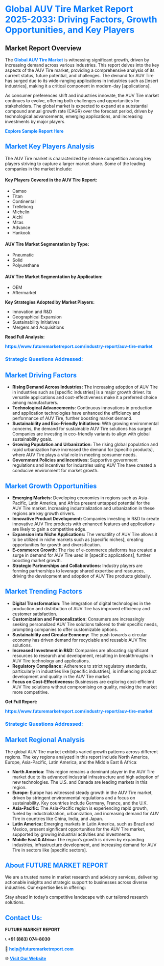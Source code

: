 <h1 style="color: #007BFF;">Global AUV Tire Market Report 2025-2033: Driving Factors, Growth Opportunities, and Key Players</h1>

<section id="overview">
<h2>Market Report Overview</h2>
<p>The <a href="https://www.futuremarketreport.com/industry-report/auv-tire-market" style="color: #007BFF; text-decoration: none;"><strong>Global AUV Tire Market</strong></a> is witnessing significant growth, driven by increasing demand across various industries. This report delves into the key aspects of the AUV Tire market, providing a comprehensive analysis of its current status, future potential, and challenges. The demand for AUV Tire has surged due to its wide-ranging applications in industries such as [insert industries], making it a critical component in modern-day [applications].</p>
<p>As consumer preferences shift and industries innovate, the AUV Tire market continues to evolve, offering both challenges and opportunities for stakeholders. The global market is expected to expand at a substantial compound annual growth rate (CAGR) over the forecast period, driven by technological advancements, emerging applications, and increasing investments by major players.</p>
</section>

<section id="overview">
<p><a href="https://www.futuremarketreport.com/request-sample/reportId=41108" style="color: #007BFF; text-decoration: none;"><strong>Explore Sample Report Here</strong></a></p>
</section>

<section id="key-players">
<h2 style="color: #007BFF;">Market Key Players Analysis</h2>
<p>The AUV Tire market is characterized by intense competition among key players striving to capture a larger market share. Some of the leading companies in the market include:</p>
<h4>Key Players Covered in the AUV Tire Report:</h4>
<ul><li>Camso</li><li>Titan</li><li>Continental</li><li>Trelleborg</li><li>Michelin</li><li>Aichi</li><li>Mitas</li><li>Advance</li><li>Hankook</li></ul>
<h4>AUV Tire Market Segmentation by Type:</h4>
<ul><li>Pneumatic</li><li>Solid</li><li>Polyurethane</li></ul>

<h4>AUV Tire Market Segmentation by Application:</h4>
<ul><li>OEM</li><li>Aftermarket</li></ul>
<p><strong>Key Strategies Adopted by Market Players:</strong></p>
<ul>
<li>Innovation and R&D</li>
<li>Geographical Expansion</li>
<li>Sustainability Initiatives</li>
<li>Mergers and Acquisitions</li>
</ul>
</section>

<section>
<p><strong>Read Full Analysis: </strong></p><a href="https://www.futuremarketreport.com/industry-report/auv-tire-market" style="color: #007BFF; text-decoration: none;"><strong>https://www.futuremarketreport.com/industry-report/auv-tire-market</strong></a>
<h3 style="color: #007BFF;">Strategic Questions Addressed:</h3>
</section>

<section id="driving-factors">
<h2 style="color: #007BFF;">Market Driving Factors</h2>
<ul>
<li><strong>Rising Demand Across Industries:</strong> The increasing adoption of AUV Tire in industries such as [specific industries] is a major growth driver. Its versatile applications and cost-effectiveness make it a preferred choice among manufacturers.</li>
<li><strong>Technological Advancements:</strong> Continuous innovations in production and application technologies have enhanced the efficiency and performance of AUV Tire, further boosting market demand.</li>
<li><strong>Sustainability and Eco-Friendly Initiatives:</strong> With growing environmental concerns, the demand for sustainable AUV Tire solutions has surged. Companies are investing in eco-friendly variants to align with global sustainability goals.</li>
<li><strong>Growing Population and Urbanization:</strong> The rising global population and rapid urbanization have increased the demand for [specific products], where AUV Tire plays a vital role in meeting consumer needs.</li>
<li><strong>Government Policies and Incentives:</strong> Supportive government regulations and incentives for industries using AUV Tire have created a conducive environment for market growth.</li>
</ul>
</section>

<section id="growth-opportunities">
<h2 style="color: #007BFF;">Market Growth Opportunities</h2>
<ul>
<li><strong>Emerging Markets:</strong> Developing economies in regions such as Asia-Pacific, Latin America, and Africa present untapped potential for the AUV Tire market. Increasing industrialization and urbanization in these regions are key growth drivers.</li>
<li><strong>Innovative Product Development:</strong> Companies investing in R&D to create innovative AUV Tire products with enhanced features and applications are likely to gain a competitive edge.</li>
<li><strong>Expansion into Niche Applications:</strong> The versatility of AUV Tire allows it to be utilized in niche markets such as [specific niches], creating opportunities for growth and diversification.</li>
<li><strong>E-commerce Growth:</strong> The rise of e-commerce platforms has created a surge in demand for AUV Tire used in [specific applications], further boosting market growth.</li>
<li><strong>Strategic Partnerships and Collaborations:</strong> Industry players are forming partnerships to leverage shared expertise and resources, driving the development and adoption of AUV Tire products globally.</li>
</ul>
</section>

<section id="trending-factors">
<h2 style="color: #007BFF;">Market Trending Factors</h2>
<ul>
<li><strong>Digital Transformation:</strong> The integration of digital technologies in the production and distribution of AUV Tire has improved efficiency and customer satisfaction.</li>
<li><strong>Customization and Personalization:</strong> Consumers are increasingly seeking personalized AUV Tire solutions tailored to their specific needs, prompting companies to offer customizable options.</li>
<li><strong>Sustainability and Circular Economy:</strong> The push towards a circular economy has driven demand for recyclable and reusable AUV Tire solutions.</li>
<li><strong>Increased Investment in R&D:</strong> Companies are allocating significant resources to research and development, resulting in breakthroughs in AUV Tire technology and applications.</li>
<li><strong>Regulatory Compliance:</strong> Adherence to strict regulatory standards, particularly in industries like [specific industries], is influencing product development and quality in the AUV Tire market.</li>
<li><strong>Focus on Cost-Effectiveness:</strong> Businesses are exploring cost-efficient AUV Tire solutions without compromising on quality, making the market more competitive.</li>
</ul>
</section>

<section>
<p><strong>Get Full Report: </strong></p><a href="https://www.futuremarketreport.com/industry-report/auv-tire-market" style="color: #007BFF; text-decoration: none;"><strong>https://www.futuremarketreport.com/industry-report/auv-tire-market</strong></a>
<h3 style="color: #007BFF;">Strategic Questions Addressed:</h3>
</section>


<section id="regional-analysis">
<h2 style="color: #007BFF;">Market Regional Analysis</h2>
<p>The global AUV Tire market exhibits varied growth patterns across different regions. The key regions analyzed in this report include North America, Europe, Asia-Pacific, Latin America, and the Middle East & Africa:</p>
<ul>
<li><strong>North America:</strong> This region remains a dominant player in the AUV Tire market due to its advanced industrial infrastructure and high adoption of new technologies. The U.S. and Canada are leading markets in this region.</li>
<li><strong>Europe:</strong> Europe has witnessed steady growth in the AUV Tire market, driven by stringent environmental regulations and a focus on sustainability. Key countries include Germany, France, and the U.K.</li>
<li><strong>Asia-Pacific:</strong> The Asia-Pacific region is experiencing rapid growth, fueled by industrialization, urbanization, and increasing demand for AUV Tire in countries like China, India, and Japan.</li>
<li><strong>Latin America:</strong> Emerging markets in Latin America, such as Brazil and Mexico, present significant opportunities for the AUV Tire market, supported by growing industrial activities and investments.</li>
<li><strong>Middle East & Africa:</strong> The region’s growth is driven by expanding industries, infrastructure development, and increasing demand for AUV Tire in sectors like [specific sectors].</li>
</ul>
</section>

<footer>
<h2 style="color: #007BFF;">About FUTURE MARKET REPORT</h2>
<p>We are a trusted name in market research and advisory services, delivering actionable insights and strategic support to businesses across diverse industries. Our expertise lies in offering:</p>

<p>Stay ahead in today’s competitive landscape with our tailored research solutions.</p>

<h2 style="color: #007BFF;">Contact Us:</h2>
<p><strong>FUTURE MARKET REPORT</strong></p>
<p>📞 <strong>+91 (883) 074-8030</strong></p>
<p>📧 <strong><a href="mailto:help@futuremarketreport.com" style="color: #007BFF;">help@futuremarketreport.com</a></strong></p>
<p>🌐 <strong><a href="https://www.futuremarketreport.com/" style="color: #007BFF;">Visit Our Website</a></strong></p>
</footer>